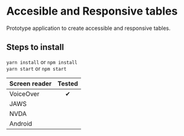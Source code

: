 # Accesible and Responsive tables

Prototype application to create accessible and responsive tables.

## Steps to install
`yarn install` or `npm install`  
`yarn start` or `npm start`

| Screen reader | Tested  | 
| ------------- | :------:|
| VoiceOver     | &#10004;|
| JAWS          |         |
| NVDA          |         |
| Android       |         |